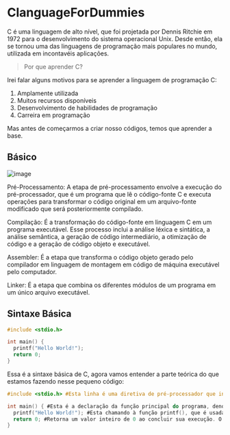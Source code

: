 # ClanguageForDummies

C é uma linguagem de alto nível, que foi projetada por Dennis Ritchie em 1972 para o desenvolvimento do sistema operacional Unix. Desde então, ela se tornou uma das linguagens de programação mais populares no mundo, utilizada em incontavéis aplicações.

> Por que aprender C?

Irei falar alguns motivos para se aprender a linguagem de programação C:

1. Amplamente utilizada
2. Muitos recursos disponíveis
3. Desenvolvimento de habilidades de programação
4. Carreira em programação

Mas antes de começarmos a criar nosso códigos, temos que aprender a base.

## Básico

![image](https://user-images.githubusercontent.com/123683822/218906237-08968c02-f3e5-4a42-a27a-a5cd172590f0.png)

Pré-Processamento: A etapa de pré-processamento envolve a execução do pré-processador, que é um programa que lê o código-fonte C e executa operações para transformar o código original em um arquivo-fonte modificado que será posteriormente compilado.

Compilação: É a transformação do código-fonte em linguagem C em um programa executável. Esse processo inclui a análise léxica e sintática, a análise semântica, a geração de código intermediário, a otimização de código e a geração de código objeto e executável.

Assembler: É a etapa que transforma o código objeto gerado pelo compilador em linguagem de montagem em código de máquina executável pelo computador.

Linker: É a etapa que combina os diferentes módulos de um programa em um único arquivo executável.

## Sintaxe Básica
```c
#include <stdio.h>

int main() {
  printf("Hello World!");
  return 0;
}
```
Essa é a sintaxe básica de C, agora vamos entender a parte teórica do que estamos fazendo nesse pequeno código:
```c
#include <stdio.h> #Esta linha é uma diretiva de pré-processador que inclui o arquivo de cabeçalho stdio.h. 

int main() { #Esta é a declaração da função principal do programa, denominada main(). Que é executada automáticamente quando o programa é iniciado 
  printf("Hello World!"); #Esta chamando à função printf(), que é usada para imprimir o texto "Hello World!" na tela. 
  return 0; #Retorna um valor inteiro de 0 ao concluir sua execução. O valor 0 é usado para indicar que o programa foi executado com sucesso.
}
``` 
